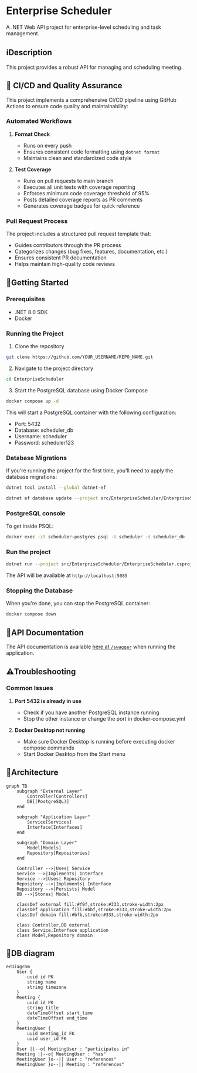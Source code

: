 # Enterprise Scheduler

A .NET Web API project for enterprise-level scheduling and task management.

## ℹ️Description

This project provides a robust API for managing and scheduling meeting.

## 🚀 CI/CD and Quality Assurance

This project implements a comprehensive CI/CD pipeline using GitHub Actions to ensure code quality and maintainability:

### Automated Workflows

1. **Format Check**
   - Runs on every push
   - Ensures consistent code formatting using `dotnet format`
   - Maintains clean and standardized code style

2. **Test Coverage**
   - Runs on pull requests to main branch
   - Executes all unit tests with coverage reporting
   - Enforces minimum code coverage threshold of 95%
   - Posts detailed coverage reports as PR comments
   - Generates coverage badges for quick reference

### Pull Request Process

The project includes a structured pull request template that:
- Guides contributors through the PR process
- Categorizes changes (bug fixes, features, documentation, etc.)
- Ensures consistent PR documentation
- Helps maintain high-quality code reviews

## 🛫Getting Started

### Prerequisites

- .NET 8.0 SDK
- Docker

### Running the Project

1. Clone the repository
```bash
git clone https://github.com/YOUR_USERNAME/REPO_NAME.git
```

2. Navigate to the project directory
```bash
cd EnterpriseScheduler
```

3. Start the PostgreSQL database using Docker Compose
```bash
docker compose up -d
```

This will start a PostgreSQL container with the following configuration:
- Port: 5432
- Database: scheduler_db
- Username: scheduler
- Password: scheduler123

### Database Migrations

If you're running the project for the first time, you'll need to apply the database migrations:

```bash
dotnet tool install --global dotnet-ef

dotnet ef database update --project src/EnterpriseScheduler/EnterpriseScheduler.csproj
```
### PostgreSQL console

To get inside PSQL:

```bash
docker exec -it scheduler-postgres psql -U scheduler -d scheduler_db
```

### Run the project

```bash
dotnet run --project src/EnterpriseScheduler/EnterpriseScheduler.csproj
```

The API will be available at `http://localhost:5085`

### Stopping the Database

When you're done, you can stop the PostgreSQL container:

```bash
docker compose down
```

## 📄API Documentation

The API documentation is available [here at `/swagger`](http://localhost:5085/swagger/index.html) when running the application.

## ⚠️Troubleshooting

### Common Issues

1. **Port 5432 is already in use**
   - Check if you have another PostgreSQL instance running
   - Stop the other instance or change the port in docker-compose.yml

2. **Docker Desktop not running**
   - Make sure Docker Desktop is running before executing docker compose commands
   - Start Docker Desktop from the Start menu

## 📌Architecture

```mermaid
graph TB
    subgraph "External Layer"
        Controller[Controllers]
        DB[(PostgreSQL)]
    end

    subgraph "Application Layer"
        Service[Services]
        Interface[Interfaces]
    end

    subgraph "Domain Layer"
        Model[Models]
        Repository[Repositories]
    end

    Controller -->|Uses| Service
    Service -->|Implements| Interface
    Service -->|Uses| Repository
    Repository -->|Implements| Interface
    Repository -->|Persists| Model
    DB -->|Stores| Model

    classDef external fill:#f9f,stroke:#333,stroke-width:2px
    classDef application fill:#bbf,stroke:#333,stroke-width:2px
    classDef domain fill:#bfb,stroke:#333,stroke-width:2px

    class Controller,DB external
    class Service,Interface application
    class Model,Repository domain
```

## 🔗DB diagram

```mermaid
erDiagram
    User {
        uuid id PK
        string name
        string timezone
    }
    Meeting {
        uuid id PK
        string title
        dateTimeOffset start_time
        dateTimeOffset end_time
    }
    MeetingUser {
        uuid meeting_id FK
        uuid user_id FK
    }
    User ||--o{ MeetingUser : "participates in"
    Meeting ||--o{ MeetingUser : "has"
    MeetingUser }o--|| User : "references"
    MeetingUser }o--|| Meeting : "references"
```
